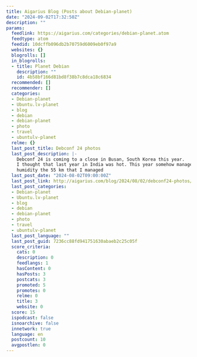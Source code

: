 ```yaml
---
title: Aigarius Blog (Posts about Debian-planet)
date: "2024-09-02T17:32:50Z"
description: ""
params:
  feedlink: https://aigarius.com/categories/debian-planet.atom
  feedtype: atom
  feedid: 10dcffb096db2b70759d6009eb0f97a9
  websites: {}
  blogrolls: []
  in_blogrolls:
  - title: Planet Debian
    description: ""
    id: 4b58bf166d81bd8f38b7c8dca18c6834
  recommended: []
  recommender: []
  categories:
  - Debian-planet
  - Ubuntu.lv-planet
  - blog
  - debian
  - debian-planet
  - photo
  - travel
  - ubuntulv-planet
  relme: {}
  last_post_title: Debconf 24 photos
  last_post_description: |-
    Debconf 24 is coming to a close in Busan, South Korea this year.
    I thought that last year in India was hot. This year somehow managed to beat that. With 35C and high
    humidity the 55 km that I managed
  last_post_date: "2024-08-02T09:00:00Z"
  last_post_link: http://aigarius.com/blog/2024/08/02/debconf24-photos/
  last_post_categories:
  - Debian-planet
  - Ubuntu.lv-planet
  - blog
  - debian
  - debian-planet
  - photo
  - travel
  - ubuntulv-planet
  last_post_language: ""
  last_post_guid: 7236cc88fd941751630abaeb2c25c05f
  score_criteria:
    cats: 0
    description: 0
    feedlangs: 1
    hasContent: 0
    hasPosts: 3
    postcats: 3
    promoted: 5
    promotes: 0
    relme: 0
    title: 3
    website: 0
  score: 15
  ispodcast: false
  isnoarchive: false
  innetwork: true
  language: en
  postcount: 10
  avgpostlen: 0
---
```

